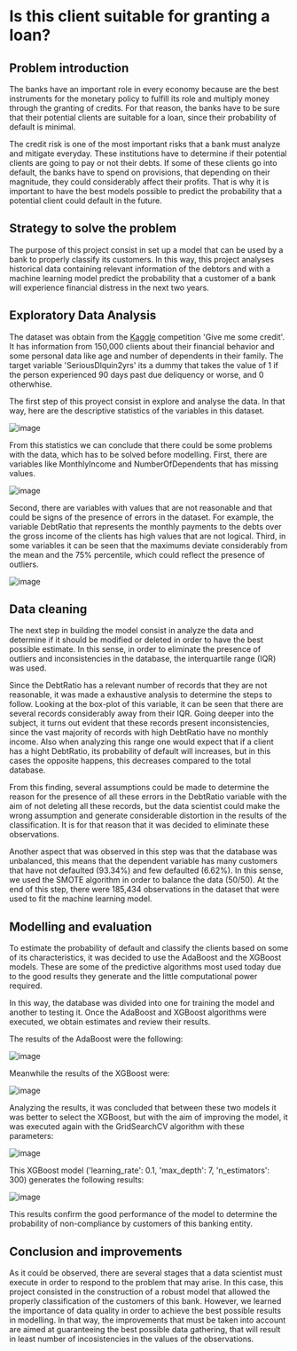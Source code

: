 # Is this client suitable for granting a loan?

## Problem introduction

The banks have an important role in every economy because are the best instruments for the monetary policy to fulfill its role and multiply money through the granting of credits. For that reason, the banks have to be sure that their potential clients are suitable for a loan, since their probability of default is minimal.

The credit risk is one of the most important risks that a bank must analyze and mitigate everyday. These institutions have to determine if their potential clients are going to pay or not their debts. If some of these clients go into default, the banks have to spend on provisions, that depending on their magnitude, they could considerably affect their profits. That is why it is important to have the best models possible to predict the probability that a potential client could default in the future.

## Strategy to solve the problem

The purpose of this project consist in set up a model that can be used by a bank to properly classify its customers. In this way, this project analyses historical data containing relevant information of the debtors and with a machine learning model predict the probability that a customer of a bank will experience financial distress in the next two years.

## Exploratory Data Analysis

The dataset was obtain from the [Kaggle](https://www.kaggle.com/c/GiveMeSomeCredit) competition 'Give me some credit'. It has information from 150,000 clients about their financial behavior and some personal data like age and number of dependents in their family. The target variable 'SeriousDlquin2yrs' its a dummy that takes the value of 1 if the person experienced 90 days past due deliquency or worse, and 0 otherwhise.

The first step of this proyect consist in explore and analyse the data. In that way, here are the descriptive statistics of the variables in this dataset.

![image](https://user-images.githubusercontent.com/89614195/173729531-1dfd5d8a-e64f-43c9-ab22-e9b1da7022cc.png)

From this statistics we can conclude that there could be some problems with the data, which has to be solved before modelling. First, there are variables like MonthlyIncome and NumberOfDependents that has missing values.

![image](https://user-images.githubusercontent.com/89614195/173729423-94c5c50f-6ec9-4d1f-8bb3-fc2fd0467ca8.png)

Second, there are variables with values that are not reasonable and that could be signs of the presence of errors in the dataset. For example, the variable DebtRatio that represents the monthly payments to the debts over the gross income of the clients has high values that are not logical. Third, in some variables it can be seen that the maximums deviate considerably from the mean and the 75% percentile, which could reflect the presence of outliers.

![image](https://user-images.githubusercontent.com/89614195/173733064-dbf05c72-87ad-486a-a9eb-fdb5ae94272b.png)

## Data cleaning

The next step in building the model consist in analyze the data and determine if it should be modified or deleted in order to have the best possible estimate. In this sense, in order to eliminate the presence of outliers and inconsistencies in the database, the interquartile range (IQR) was used.

Since the DebtRatio has a relevant number of records that they are not reasonable, it was made a exhaustive analysis to determine the steps to follow. Looking at the box-plot of this variable, it can be seen that there are several records considerably away from their IQR. Going deeper into the subject, it turns out
evident that these records present inconsistencies, since the vast majority of records with high DebtRatio have no monthly income. Also when analyzing this range one would expect that if a client has a hight DebtRatio, its probability of default will increases, but in this cases the opposite happens, this decreases compared to the total database.

From this finding, several assumptions could be made to determine the reason for the presence of all these errors in the DebtRatio variable with the aim of not deleting all these records, but the data scientist could make the wrong assumption and generate considerable distortion in the results of the classification. It is for that reason that it was decided to eliminate these observations.

Another aspect that was observed in this step was that the database was unbalanced, this means that the dependent variable has many customers that have not defaulted (93.34%) and few defaulted (6.62%). In this sense, we used the SMOTE algorithm in order to balance the data (50/50). At the end of this step, there were 185,434 observations in the dataset that were used to fit the machine learning model.

## Modelling and evaluation

To estimate the probability of default and classify the clients based on some of its characteristics, it was decided to use the AdaBoost and the XGBoost models.
These are some of the predictive algorithms most used today due to the good results they generate and the little computational power required.

In this way, the database was divided into one for training the model and another to testing it. Once the AdaBoost and XGBoost algorithms were executed, we obtain
estimates and review their results.

The results of the AdaBoost were the following:

![image](https://user-images.githubusercontent.com/89614195/173738192-c2f4bcf0-a911-4d72-92ed-9f7d2076071d.png)

Meanwhile the results of the XGBoost were:

![image](https://user-images.githubusercontent.com/89614195/173738229-9ed131f2-8579-478e-a677-59b99b05496d.png)

Analyzing the results, it was concluded that between these two models it was better to select the XGBoost, but with the aim of improving the model, it was executed again with the GridSearchCV algorithm with these parameters:

![image](https://user-images.githubusercontent.com/89614195/173738734-cdd0fa94-ff2d-4a76-9e03-8bc806155422.png)

This XGBoost model ('learning_rate': 0.1, 'max_depth': 7, 'n_estimators': 300) generates the following results:

![image](https://user-images.githubusercontent.com/89614195/173738782-6419a30a-be38-4a8d-a8fe-3e4dea9bb56f.png)

This results confirm the good performance of the model to determine the probability of non-compliance by customers of this banking entity.

## Conclusion and improvements

As it could be observed, there are several stages that a data scientist must execute in order to respond to the problem that may arise. In this case, this project consisted in the construction of a robust model that allowed the properly classification of the customers of this bank. However, we learned the importance of data quality in order to achieve the best possible results in modelling. In that way, the improvements that must be taken into account are aimed at guaranteeing the best  possible data gathering, that will result in least number of incosistencies in the values of the observations.
